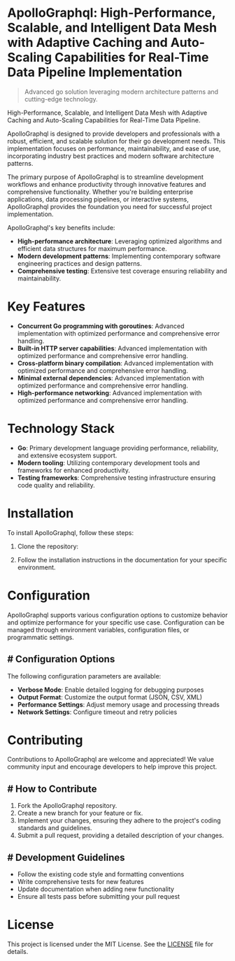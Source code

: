 <!-- fallback_ApolloGraphql_20251001201350_46210 -->

# ApolloGraphql: High-Performance, Scalable, and Intelligent Data Mesh with Adaptive Caching and Auto-Scaling Capabilities for Real-Time Data Pipeline Implementation
> Advanced go solution leveraging modern architecture patterns and cutting-edge technology.

High-Performance, Scalable, and Intelligent Data Mesh with Adaptive Caching and Auto-Scaling Capabilities for Real-Time Data Pipeline.

ApolloGraphql is designed to provide developers and professionals with a robust, efficient, and scalable solution for their go development needs. This implementation focuses on performance, maintainability, and ease of use, incorporating industry best practices and modern software architecture patterns.

The primary purpose of ApolloGraphql is to streamline development workflows and enhance productivity through innovative features and comprehensive functionality. Whether you're building enterprise applications, data processing pipelines, or interactive systems, ApolloGraphql provides the foundation you need for successful project implementation.

ApolloGraphql's key benefits include:

* **High-performance architecture**: Leveraging optimized algorithms and efficient data structures for maximum performance.
* **Modern development patterns**: Implementing contemporary software engineering practices and design patterns.
* **Comprehensive testing**: Extensive test coverage ensuring reliability and maintainability.

# Key Features

* **Concurrent Go programming with goroutines**: Advanced implementation with optimized performance and comprehensive error handling.
* **Built-in HTTP server capabilities**: Advanced implementation with optimized performance and comprehensive error handling.
* **Cross-platform binary compilation**: Advanced implementation with optimized performance and comprehensive error handling.
* **Minimal external dependencies**: Advanced implementation with optimized performance and comprehensive error handling.
* **High-performance networking**: Advanced implementation with optimized performance and comprehensive error handling.

# Technology Stack

* **Go**: Primary development language providing performance, reliability, and extensive ecosystem support.
* **Modern tooling**: Utilizing contemporary development tools and frameworks for enhanced productivity.
* **Testing frameworks**: Comprehensive testing infrastructure ensuring code quality and reliability.

# Installation

To install ApolloGraphql, follow these steps:

1. Clone the repository:


2. Follow the installation instructions in the documentation for your specific environment.

# Configuration

ApolloGraphql supports various configuration options to customize behavior and optimize performance for your specific use case. Configuration can be managed through environment variables, configuration files, or programmatic settings.

## # Configuration Options

The following configuration parameters are available:

* **Verbose Mode**: Enable detailed logging for debugging purposes
* **Output Format**: Customize the output format (JSON, CSV, XML)
* **Performance Settings**: Adjust memory usage and processing threads
* **Network Settings**: Configure timeout and retry policies

# Contributing

Contributions to ApolloGraphql are welcome and appreciated! We value community input and encourage developers to help improve this project.

## # How to Contribute

1. Fork the ApolloGraphql repository.
2. Create a new branch for your feature or fix.
3. Implement your changes, ensuring they adhere to the project's coding standards and guidelines.
4. Submit a pull request, providing a detailed description of your changes.

## # Development Guidelines

* Follow the existing code style and formatting conventions
* Write comprehensive tests for new features
* Update documentation when adding new functionality
* Ensure all tests pass before submitting your pull request

# License

This project is licensed under the MIT License. See the [LICENSE](https://github.com/Willysc10/ApolloGraphql/blob/main/LICENSE) file for details.
